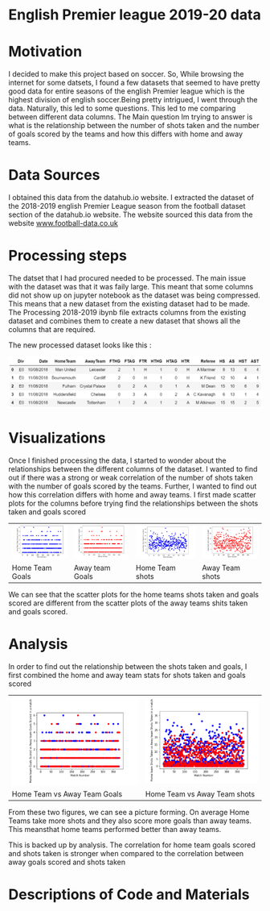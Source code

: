 # English Premier league 2019-20 data 

# Motivation
I decided to make this project based on soccer. So, While browsing the internet for some datsets, I found a few datasets that seemed to have pretty good data for entire seasons of the english Premier league which is the highest division of english soccer.Being pretty intrigued, I went through the data. Naturally, this led to some questions. This led to me comparing between different data columns. The Main question Im trying to answer is what is the relationship between the number of shots taken and the number of goals scored by the teams and how this differs with home and away teams.

# Data Sources
I obtained this data from the datahub.io website. I extracted the dataset of the 2018-2019 english Premier League season from the football dataset section of the datahub.io website. The website sourced this data from the website www.football-data.co.uk

# Processing steps 
The datset that I had procured needed to be processed. The main issue with the dataset was that it was faily large. This meant that some columns did not show up on jupyter notebook as the dataset was being compressed. This means that a new dataset from the existing dataset had to be made. The Processing 2018-2019 ibynb file extracts columns from the existing dataset and combines them to create a new dataset that shows all the columns that are required.

The new processed dataset looks like this :

![Snippet of new processed dataset](https://raw.githubusercontent.com/rithvikvarma12/Data-115-personal-dataset-project/main/processing%20data.PNG)

# Visualizations
Once I finished processing the data, I started to wonder about the relationships between the different columns of the dataset. I wanted to find out if there was a strong or weak correlation of the number of shots taken with the number of goals scored by the teams. Further, I wanted to find out how this correlation differs with home and away teams.
I first made scatter plots for the columns before trying find the relationships between the shots taken and goals scored

<table>
  <tr><td><img src="https://raw.githubusercontent.com/rithvikvarma12/Data-115-personal-dataset-project/main/FTHG.PNG"></td><td><img src="https://raw.githubusercontent.com/rithvikvarma12/Data-115-personal-dataset-project/main/FTAG.PNG"></td><td><img src="https://raw.githubusercontent.com/rithvikvarma12/Data-115-personal-dataset-project/main/HS.PNG"></td><td><img src="https://raw.githubusercontent.com/rithvikvarma12/Data-115-personal-dataset-project/main/AS.PNG"></td></tr>
   <tr><td>Home Team Goals</td><td>Away team Goals</td><td>Home Team shots</td><td>Away Team shots</td></tr>
  </table>
  
   We can see that the scatter plots for the home teams shots taken and goals scored are different from the scatter plots of the away teams shits taken and goals scored.
   
# Analysis
In order to find out the relationship between the shots taken and goals, I first combined the home and away team stats for shots taken and goals scored 

<table>
  <tr><td><img src="https://raw.githubusercontent.com/rithvikvarma12/Data-115-personal-dataset-project/main/FTHG%20VS%20FTAG.PNG"></td><td><img src="https://github.com/rithvikvarma12/Data-115-personal-dataset-project/blob/main/HS%20VS%20AS.PNG"></td></tr>
   <tr><td>Home Team vs Away Team Goals</td><td>Home Team vs Away Team shots</td></tr>
  </table>

From these two figures, we can see a picture forming. On average Home Teams take more shots and they also score more goals than away teams. This meansthat home teams performed better than away teams.

This is backed up by analysis. The correlation for home team goals scored and shots taken is stronger when compared to the correlation between away goals scored and shots taken




# Descriptions of Code and Materials

